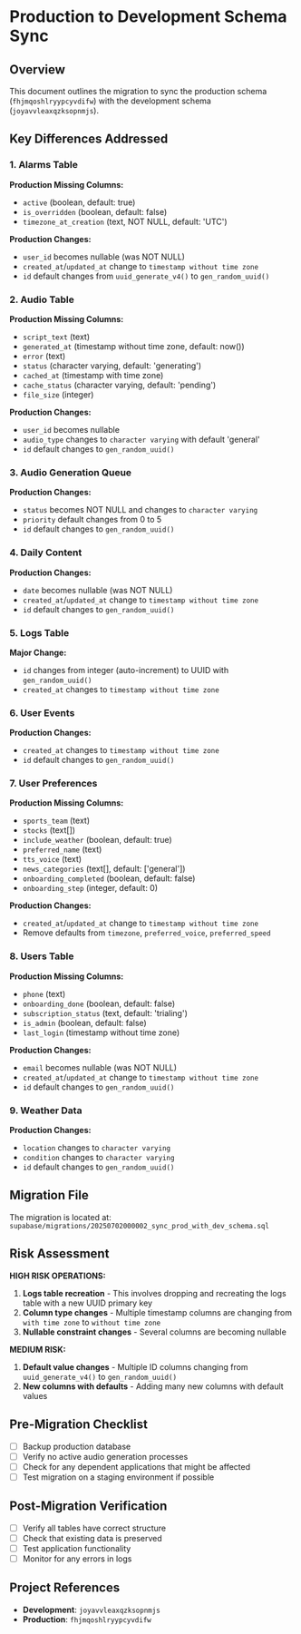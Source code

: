 # Production to Development Schema Sync

## Overview
This document outlines the migration to sync the production schema (`fhjmqoshlryypcyvdifw`) with the development schema (`joyavvleaxqzksopnmjs`).

## Key Differences Addressed

### 1. Alarms Table
**Production Missing Columns:**
- `active` (boolean, default: true)
- `is_overridden` (boolean, default: false) 
- `timezone_at_creation` (text, NOT NULL, default: 'UTC')

**Production Changes:**
- `user_id` becomes nullable (was NOT NULL)
- `created_at`/`updated_at` change to `timestamp without time zone`
- `id` default changes from `uuid_generate_v4()` to `gen_random_uuid()`

### 2. Audio Table
**Production Missing Columns:**
- `script_text` (text)
- `generated_at` (timestamp without time zone, default: now())
- `error` (text)
- `status` (character varying, default: 'generating')
- `cached_at` (timestamp with time zone)
- `cache_status` (character varying, default: 'pending')
- `file_size` (integer)

**Production Changes:**
- `user_id` becomes nullable
- `audio_type` changes to `character varying` with default 'general'
- `id` default changes to `gen_random_uuid()`

### 3. Audio Generation Queue
**Production Changes:**
- `status` becomes NOT NULL and changes to `character varying`
- `priority` default changes from 0 to 5
- `id` default changes to `gen_random_uuid()`

### 4. Daily Content
**Production Changes:**
- `date` becomes nullable (was NOT NULL)
- `created_at`/`updated_at` change to `timestamp without time zone`
- `id` default changes to `gen_random_uuid()`

### 5. Logs Table
**Major Change:**
- `id` changes from integer (auto-increment) to UUID with `gen_random_uuid()`
- `created_at` changes to `timestamp without time zone`

### 6. User Events
**Production Changes:**
- `created_at` changes to `timestamp without time zone`
- `id` default changes to `gen_random_uuid()`

### 7. User Preferences
**Production Missing Columns:**
- `sports_team` (text)
- `stocks` (text[])
- `include_weather` (boolean, default: true)
- `preferred_name` (text)
- `tts_voice` (text)
- `news_categories` (text[], default: ['general'])
- `onboarding_completed` (boolean, default: false)
- `onboarding_step` (integer, default: 0)

**Production Changes:**
- `created_at`/`updated_at` change to `timestamp without time zone`
- Remove defaults from `timezone`, `preferred_voice`, `preferred_speed`

### 8. Users Table
**Production Missing Columns:**
- `phone` (text)
- `onboarding_done` (boolean, default: false)
- `subscription_status` (text, default: 'trialing')
- `is_admin` (boolean, default: false)
- `last_login` (timestamp without time zone)

**Production Changes:**
- `email` becomes nullable (was NOT NULL)
- `created_at`/`updated_at` change to `timestamp without time zone`
- `id` default changes to `gen_random_uuid()`

### 9. Weather Data
**Production Changes:**
- `location` changes to `character varying`
- `condition` changes to `character varying`
- `id` default changes to `gen_random_uuid()`

## Migration File
The migration is located at: `supabase/migrations/20250702000002_sync_prod_with_dev_schema.sql`

## Risk Assessment
**HIGH RISK OPERATIONS:**
1. **Logs table recreation** - This involves dropping and recreating the logs table with a new UUID primary key
2. **Column type changes** - Multiple timestamp columns are changing from `with time zone` to `without time zone`
3. **Nullable constraint changes** - Several columns are becoming nullable

**MEDIUM RISK:**
1. **Default value changes** - Multiple ID columns changing from `uuid_generate_v4()` to `gen_random_uuid()`
2. **New columns with defaults** - Adding many new columns with default values

## Pre-Migration Checklist
- [ ] Backup production database
- [ ] Verify no active audio generation processes
- [ ] Check for any dependent applications that might be affected
- [ ] Test migration on a staging environment if possible

## Post-Migration Verification
- [ ] Verify all tables have correct structure
- [ ] Check that existing data is preserved
- [ ] Test application functionality
- [ ] Monitor for any errors in logs

## Project References
- **Development**: `joyavvleaxqzksopnmjs`
- **Production**: `fhjmqoshlryypcyvdifw` 